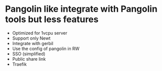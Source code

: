 # Pangolin like integrate with Pangolin tools but less features
- Optimized for 1vcpu server
- Support only Newt
- Integrate with gerbil
- Use the config of pangolin in RW
- SSO (simplified)
- Public share link
- Traefik
